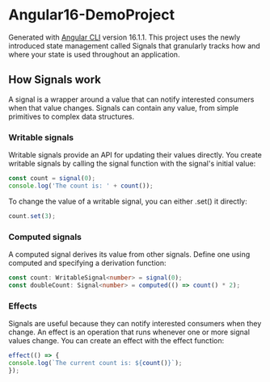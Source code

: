 # Angular16-DemoProject

Generated with [Angular CLI](https://github.com/angular/angular-cli) version 16.1.1.
This project uses the newly introduced state management called Signals that granularly tracks how and where your state is used throughout an application.

## How Signals work

A signal is a wrapper around a value that can notify interested consumers when that value changes. Signals can contain any value, from simple primitives to complex data structures.

### Writable signals
Writable signals provide an API for updating their values directly. You create writable signals by calling the signal function with the signal's initial value:

```typescript
const count = signal(0);
console.log('The count is: ' + count());
```
To change the value of a writable signal, you can either .set() it directly:
```typescript
count.set(3);
```
### Computed signals
A computed signal derives its value from other signals. Define one using computed and specifying a derivation function:

```typescript
const count: WritableSignal<number> = signal(0);
const doubleCount: Signal<number> = computed(() => count() * 2);
```
### Effects
Signals are useful because they can notify interested consumers when they change. An effect is an operation that runs whenever one or more signal values change. You can create an effect with the effect function:

```typescript
effect(() => {
console.log(`The current count is: ${count()}`);
});
```
